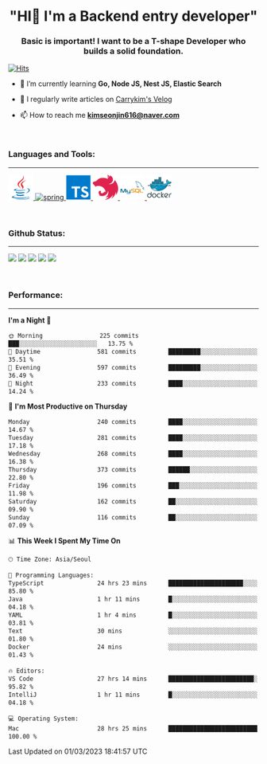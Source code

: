 <h1 align="center">"HI👋 I'm a Backend entry developer" </h1>
<h3 align="center">Basic is important! I want to be a T-shape Developer who builds a solid foundation.</h3>

[![Hits](https://hits.seeyoufarm.com/api/count/incr/badge.svg?url=https%3A%2F%2Fgithub.com%2Fgimseonjin&count_bg=%2318BFE5&title_bg=%23555555&icon=ko-fi.svg&icon_color=%23E7E7E7&title=hits&edge_flat=false)](https://hits.seeyoufarm.com)

- 🌱 I’m currently learning **Go, Node JS, Nest JS, Elastic Search**

- 📝 I regularly write articles on [Carrykim's Velog](https://velog.io/@carrykim)

- 📫 How to reach me **kimseonjin616@naver.com**

<br/>

<h3 align="left">Languages and Tools:</h3>

***

<p align="left"> 
 <a href="https://www.java.com" target="_blank" rel="noreferrer"> <img src="https://raw.githubusercontent.com/devicons/devicon/master/icons/java/java-original.svg" alt="java" width="10%" height="10%"/> </a>
 <a href="https://spring.io/" target="_blank" rel="noreferrer"> <img src="https://www.vectorlogo.zone/logos/springio/springio-icon.svg" alt="spring" width="10%" height="10%"/> </a>
  <a href="https://www.typescriptlang.org/" target="_blank" rel="noreferrer"> <img src="https://raw.githubusercontent.com/devicons/devicon/master/icons/typescript/typescript-original.svg" alt="typescript" width="10%" height="10%"/> </a>
<a href="https://nestjs.com/" target="_blank" rel="noreferrer"> <img src="https://raw.githubusercontent.com/devicons/devicon/master/icons/nestjs/nestjs-plain.svg" alt="nestjs" width="10%" height="10%"/> </a> 
<a href="https://www.mysql.com/" target="_blank" rel="noreferrer"> <img src="https://raw.githubusercontent.com/devicons/devicon/master/icons/mysql/mysql-original-wordmark.svg" alt="mysql" width="10%" height="10%"/>  </a>
 <a href="https://www.docker.com/" target="_blank" rel="noreferrer"> <img src="https://raw.githubusercontent.com/devicons/devicon/master/icons/docker/docker-original-wordmark.svg" alt="docker" width="10%" height="10%"/> </a>
 </p>
</p>

<br/>

<h3 align="left">Github Status:</h3>

***

![](http://github-profile-summary-cards.vercel.app/api/cards/profile-details?username=gimseonjin&theme=nord_bright)
![](http://github-profile-summary-cards.vercel.app/api/cards/repos-per-language?username=gimseonjin&theme=nord_bright)
![](http://github-profile-summary-cards.vercel.app/api/cards/most-commit-language?username=gimseonjin&theme=nord_bright)
![](http://github-profile-summary-cards.vercel.app/api/cards/stats?username=gimseonjin&theme=nord_bright)
![](http://github-profile-summary-cards.vercel.app/api/cards/productive-time?username=gimseonjin&theme=nord_bright&utcOffset=8)


<br/>

<h3 align="left">Performance:</h3>

***

<!--START_SECTION:waka-->
**I'm a Night 🦉** 

```text
🌞 Morning                225 commits         ███░░░░░░░░░░░░░░░░░░░░░░   13.75 % 
🌆 Daytime                581 commits         █████████░░░░░░░░░░░░░░░░   35.51 % 
🌃 Evening                597 commits         █████████░░░░░░░░░░░░░░░░   36.49 % 
🌙 Night                  233 commits         ████░░░░░░░░░░░░░░░░░░░░░   14.24 % 
```
📅 **I'm Most Productive on Thursday** 

```text
Monday                   240 commits         ████░░░░░░░░░░░░░░░░░░░░░   14.67 % 
Tuesday                  281 commits         ████░░░░░░░░░░░░░░░░░░░░░   17.18 % 
Wednesday                268 commits         ████░░░░░░░░░░░░░░░░░░░░░   16.38 % 
Thursday                 373 commits         ██████░░░░░░░░░░░░░░░░░░░   22.80 % 
Friday                   196 commits         ███░░░░░░░░░░░░░░░░░░░░░░   11.98 % 
Saturday                 162 commits         ██░░░░░░░░░░░░░░░░░░░░░░░   09.90 % 
Sunday                   116 commits         ██░░░░░░░░░░░░░░░░░░░░░░░   07.09 % 
```


📊 **This Week I Spent My Time On** 

```text
🕑︎ Time Zone: Asia/Seoul

💬 Programming Languages: 
TypeScript               24 hrs 23 mins      █████████████████████░░░░   85.80 % 
Java                     1 hr 11 mins        █░░░░░░░░░░░░░░░░░░░░░░░░   04.18 % 
YAML                     1 hr 4 mins         █░░░░░░░░░░░░░░░░░░░░░░░░   03.81 % 
Text                     30 mins             ░░░░░░░░░░░░░░░░░░░░░░░░░   01.80 % 
Docker                   24 mins             ░░░░░░░░░░░░░░░░░░░░░░░░░   01.43 % 

🔥 Editors: 
VS Code                  27 hrs 14 mins      ████████████████████████░   95.82 % 
IntelliJ                 1 hr 11 mins        █░░░░░░░░░░░░░░░░░░░░░░░░   04.18 % 

💻 Operating System: 
Mac                      28 hrs 25 mins      █████████████████████████   100.00 % 
```


 Last Updated on 01/03/2023 18:41:57 UTC
<!--END_SECTION:waka-->

<div align="center">
  
